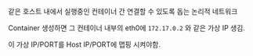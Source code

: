같은 호스트 내에서 실행중인 컨테이너 간 연결할 수 있도록 돕는 논리적 네트워크

Container 생성하면 그 컨테이너 내부의 eth0에 `172.17.0.2` 와 같은 가상 IP 생김.

이 가상 IP/PORT를 Host IP/PORT에 맵핑 시켜야함.
